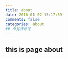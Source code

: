 ```yaml
---
title: about
date: 2016-01-02 15:17:59
comments: false
categories: about
## 不允许评论
---
```

## this is page about